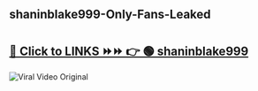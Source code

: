 
 ## shaninblake999-Only-Fans-Leaked

# <h2><a href="https://clipsfans.com/shaninblake999&ref=git">🔗 Click to LINKS ⏩⏩ 👉 🟢 shaninblake999 </a></h2>

<a href="https://clipsfans.com/shaninblake999&ref=git" rel="nofollow" data-target="animated-image.originalLink"><img src="https://i.ibb.co.com/xMMVF88/686577567.gif" alt="Viral Video Original" style="max-width: 100%; display: inline-block;" data-target="animated-image.originalImage"></a>
